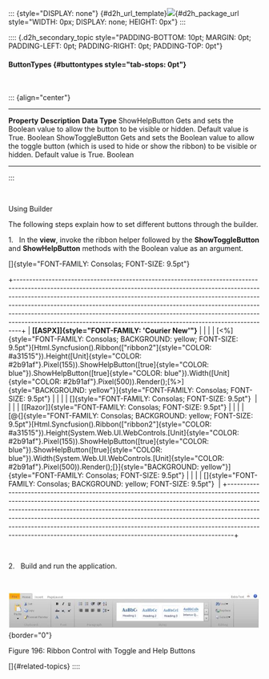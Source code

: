 ::: {style="DISPLAY: none"}
[](ms-xhelp:///?Id=d2h_url_template){#d2h_url_template}![](!package_url!){#d2h_package_url style="WIDTH: 0px; DISPLAY: none; HEIGHT: 0px"}
:::

:::: {.d2h_secondary_topic style="PADDING-BOTTOM: 10pt; MARGIN: 0pt; PADDING-LEFT: 0pt; PADDING-RIGHT: 0pt; PADDING-TOP: 0pt"}
#### ButtonTypes {#buttontypes style="tab-stops: 0pt"}

 

::: {align="center"}
  ------------------ ------------------------------------------------------------------------------------------------------------------------------------------------------- ---------------
  **Property**       **Description**                                                                                                                                         **Data Type**
  ShowHelpButton     Gets and sets the Boolean value to allow the button to be visible or hidden. Default value is True.                                                     Boolean
  ShowToggleButton   Gets and sets the Boolean value to allow the toggle button (which is used to hide or show the ribbon) to be visible or hidden. Default value is True.   Boolean
  ------------------ ------------------------------------------------------------------------------------------------------------------------------------------------------- ---------------
:::

 

Using Builder

The following steps explain how to set different buttons through the builder.

1.   In the **view**, invoke the ribbon helper followed by the **ShowToggleButton** and **ShowHelpButton** methods with the Boolean value as an argument.

[]{style="FONT-FAMILY: Consolas; FONT-SIZE: 9.5pt"} 

+--------------------------------------------------------------------------------------------------------------------------------------------------------------------------------------------------------------------------------------------------------------------------------------------------------------------------------------------------------------------------------------------------------------------------------------------------------------------------------------+
| **[\[ASPX\]]{style="FONT-FAMILY: 'Courier New'"}**                                                                                                                                                                                                                                                                                                                                                                                                                                   |
|                                                                                                                                                                                                                                                                                                                                                                                                                                                                                      |
| [\<%]{style="FONT-FAMILY: Consolas; BACKGROUND: yellow; FONT-SIZE: 9.5pt"}[Html.Syncfusion().Ribbon([\"ribbon2\"]{style="COLOR: #a31515"}).Height([Unit]{style="COLOR: #2b91af"}.Pixel(155)).ShowHelpButton([true]{style="COLOR: blue"}).ShowHelpButton([true]{style="COLOR: blue"}).Width([Unit]{style="COLOR: #2b91af"}.Pixel(500)).Render();[%\>]{style="BACKGROUND: yellow"}]{style="FONT-FAMILY: Consolas; FONT-SIZE: 9.5pt"}                                                   |
|                                                                                                                                                                                                                                                                                                                                                                                                                                                                                      |
| []{style="FONT-FAMILY: Consolas; FONT-SIZE: 9.5pt"}                                                                                                                                                                                                                                                                                                                                                                                                                                  |
|                                                                                                                                                                                                                                                                                                                                                                                                                                                                                      |
| [\[Razor\]]{style="FONT-FAMILY: Consolas; FONT-SIZE: 9.5pt"}                                                                                                                                                                                                                                                                                                                                                                                                                         |
|                                                                                                                                                                                                                                                                                                                                                                                                                                                                                      |
| [\@{]{style="FONT-FAMILY: Consolas; BACKGROUND: yellow; FONT-SIZE: 9.5pt"}[Html.Syncfusion().Ribbon([\"ribbon2\"]{style="COLOR: #a31515"}).Height(System.Web.UI.WebControls.[Unit]{style="COLOR: #2b91af"}.Pixel(155)).ShowHelpButton([true]{style="COLOR: blue"}).ShowHelpButton([true]{style="COLOR: blue"}).Width(System.Web.UI.WebControls.[Unit]{style="COLOR: #2b91af"}.Pixel(500)).Render();[}]{style="BACKGROUND: yellow"}]{style="FONT-FAMILY: Consolas; FONT-SIZE: 9.5pt"} |
|                                                                                                                                                                                                                                                                                                                                                                                                                                                                                      |
| []{style="FONT-FAMILY: Consolas; BACKGROUND: yellow; FONT-SIZE: 9.5pt"}                                                                                                                                                                                                                                                                                                                                                                                                              |
+--------------------------------------------------------------------------------------------------------------------------------------------------------------------------------------------------------------------------------------------------------------------------------------------------------------------------------------------------------------------------------------------------------------------------------------------------------------------------------------+

 

2.   Build and run the application.

 

![Description: C:\\Documents and Settings\\vigneshtr\\Desktop\\UGimage\\RibbonBlack.PNG](ImagesExt/image56_206.jpg){border="0"}

Figure 196: Ribbon Control with Toggle and Help Buttons

[]{#related-topics}
::::
